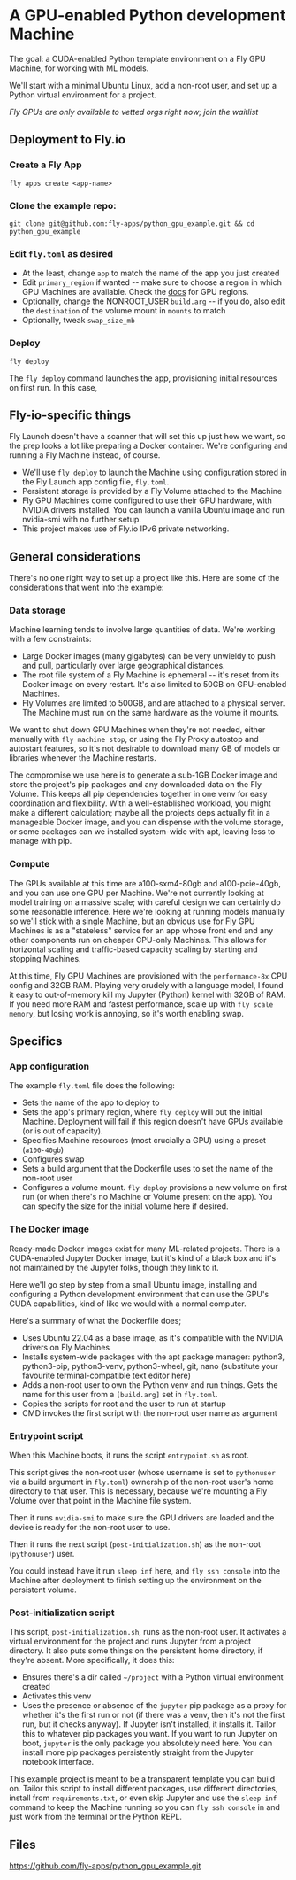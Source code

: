 # A GPU-enabled Python development Machine

The goal: a CUDA-enabled Python template environment on a Fly GPU Machine, for working with ML models.

We'll start with a minimal Ubuntu Linux, add a non-root user, and set up a Python virtual environment for a project. 

_Fly GPUs are only available to vetted orgs right now; join the waitlist_

## Deployment to Fly.io
### Create a Fly App
 `fly apps create <app-name>`
### Clone the example repo:
`git clone git@github.com:fly-apps/python_gpu_example.git && cd python_gpu_example`
### Edit `fly.toml` as desired
* At the least, change `app` to match the name of the app you just created
* Edit `primary_region` if wanted -- make sure to choose a region in which GPU Machines are available. Check the [docs](https://fly.io/docs/gpus/gpu-quickstart/) for GPU regions.
* Optionally, change the NONROOT_USER `build.arg` -- if you do, also edit the `destination` of the volume mount in `mounts` to match
* Optionally, tweak `swap_size_mb` 

### Deploy
 `fly deploy`
 
 The `fly deploy` command launches the app, provisioning initial resources on first run. In this case, 

## Fly-io-specific things
Fly Launch doesn't have a scanner that will set this up just how we want, so the prep looks a lot like preparing a Docker container. We're configuring and running a Fly Machine instead, of course.
* We'll use `fly deploy` to launch the Machine using configuration stored in the Fly Launch app config file, `fly.toml`.
* Persistent storage is provided by a Fly Volume attached to the Machine
* Fly GPU Machines come configured to use their GPU hardware, with NVIDIA drivers installed. You can launch a vanilla Ubuntu image and run nvidia-smi with no further setup.
* This project makes use of Fly.io IPv6 private networking.

## General considerations
There's no one right way to set up a project like this. Here are some of the considerations that went into the example:

### Data storage
Machine learning tends to involve large quantities of data. We're working with a few constraints:
* Large Docker images (many gigabytes) can be very unwieldy to push and pull, particularly over large geographical distances.
* The root file system of a Fly Machine is ephemeral -- it's reset from its Docker image on every restart. It's also limited to 50GB on GPU-enabled Machines.
* Fly Volumes are limited to 500GB, and are attached to a physical server. The Machine must run on the same hardware as the volume it mounts.

We want to shut down GPU Machines when they're not needed, either manually with `fly machine stop`, or using the Fly Proxy autostop and autostart features, so it's not desirable to download many GB of models or libraries whenever the Machine restarts. 

The compromise we use here is to generate a sub-1GB Docker image and store the project's pip packages and any downloaded data on the Fly Volume. This keeps all pip dependencies together in one venv for easy coordination and flexibility. With a well-established workload, you might make a different calculation; maybe all the projects deps actually fit in a manageable Docker image, and you can dispense with the volume storage, or some packages can we installed system-wide with apt, leaving less to manage with pip.

### Compute
The GPUs available at this time are a100-sxm4-80gb and a100-pcie-40gb, and you can use one GPU per Machine. We're not currently looking at model training on a massive scale; with careful design we can certainly do some reasonable inference. Here we're looking at running models manually so we'll stick with a single Machine, but an obvious use for Fly GPU Machines is as a "stateless" service for an app whose front end and any other components run on cheaper CPU-only Machines. This allows for horizontal scaling and traffic-based capacity scaling by starting and stopping Machines.

At this time, Fly GPU Machines are provisioned with the `performance-8x` CPU config and 32GB RAM. Playing very crudely with a language model, I found it easy to out-of-memory kill my Jupyter (Python) kernel with 32GB of RAM. If you need more RAM and fastest performance, scale up with `fly scale memory`, but losing work is annoying, so it's worth enabling swap.


## Specifics

### App configuration
The example `fly.toml` file does the following:

* Sets the name of the app to deploy to 
* Sets the app's primary region, where `fly deploy` will put the initial Machine. Deployment will fail if this region doesn't have GPUs available (or is out of capacity). 
* Specifies Machine resources (most crucially a GPU) using a preset (`a100-40gb`)
* Configures swap
* Sets a build argument that the Dockerfile uses to set the name of the non-root user
* Configures a volume mount. `fly deploy` provisions a new volume on first run (or when there's no Machine or Volume present on the app). You can specify the size for the initial volume here if desired.

### The Docker image

Ready-made Docker images exist for many ML-related projects. There is a CUDA-enabled Jupyter Docker image, but it's kind of a black box and it's not maintained by the Jupyter folks, though they link to it. 

Here we'll go step by step from a small Ubuntu image, installing and configuring a Python development environment that can use the GPU's CUDA capabilities, kind of like we would with a normal computer.

Here's a summary of what the Dockerfile does;

* Uses Ubuntu 22.04 as a base image, as it's compatible with the NVIDIA drivers on Fly Machines
* Installs system-wide packages with the apt package manager: python3, python3-pip, python3-venv, python3-wheel, git, nano (substitute your favourite terminal-compatible text editor here)
* Adds a non-root user to own the Python venv and run things. Gets the name for this user from a `[build.arg]` set in `fly.toml`.
* Copies the scripts for root and the user to run at startup
* CMD invokes the first script with the non-root user name as argument

### Entrypoint script
When this Machine boots, it runs the script `entrypoint.sh` as root. 

This script gives the non-root user (whose username is set to `pythonuser` via a build argument in `fly.toml`) ownership of the non-root user's home directory to that user. This is necessary, because we're mounting a Fly Volume over that point in the Machine file system.

Then it runs `nvidia-smi` to make sure the GPU drivers are loaded and the device is ready for the non-root user to use.

Then it runs the next script (`post-initialization.sh`) as the non-root (`pythonuser`) user.

You could instead have it run `sleep inf` here, and `fly ssh console` into the Machine after deployment to finish setting up the environment on the persistent volume.

### Post-initialization script
This script, `post-initialization.sh`, runs as the non-root user. It activates a virtual environment for the project and runs Jupyter from a project directory. It also puts some things on the persistent home directory, if they're absent. More specifically, it does this:

* Ensures there's a dir called `~/project` with a Python virtual environment created
* Activates this venv
* Uses the presence or absence of the `jupyter` pip package as a proxy for whether it's the first run or not (if there was a venv, then it's not the first run, but it checks anyway). If Jupyter isn't installed, it installs it. Tailor this to whatever pip packages you want. If you want to run Jupyter on boot, `jupyter` is the only package you absolutely need here. You can install more pip packages persistently straight from the Jupyter notebook interface.

This example project is meant to be a transparent template you can build on. Tailor this script to install different packages, use different directories, install from `requirements.txt`, or even skip Jupyter and use the `sleep inf` command to keep the Machine running so you can `fly ssh console` in and just work from the terminal or the Python REPL.

## Files

https://github.com/fly-apps/python_gpu_example.git


